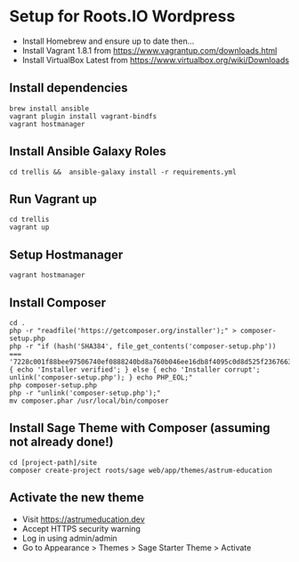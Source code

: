 # Setup for Roots.IO Wordpress

* Install Homebrew and ensure up to date then...  
* Install Vagrant 1.8.1 from https://www.vagrantup.com/downloads.html  
* Install VirtualBox Latest from https://www.virtualbox.org/wiki/Downloads  

## Install dependencies

```shell
brew install ansible
vagrant plugin install vagrant-bindfs
vagrant hostmanager
```

## Install Ansible Galaxy Roles

```shell
cd trellis &&  ansible-galaxy install -r requirements.yml
```

## Run Vagrant up

```shell
cd trellis
vagrant up
```

## Setup Hostmanager

```shell
vagrant hostmanager
```


## Install Composer

```shell
cd .
php -r "readfile('https://getcomposer.org/installer');" > composer-setup.php
php -r "if (hash('SHA384', file_get_contents('composer-setup.php')) === '7228c001f88bee97506740ef0888240bd8a760b046ee16db8f4095c0d8d525f2367663f22a46b48d072c816e7fe19959') { echo 'Installer verified'; } else { echo 'Installer corrupt'; unlink('composer-setup.php'); } echo PHP_EOL;"
php composer-setup.php
php -r "unlink('composer-setup.php');"
mv composer.phar /usr/local/bin/composer
```

## Install Sage Theme with Composer (assuming not already done!)

```shell
cd [project-path]/site
composer create-project roots/sage web/app/themes/astrum-education
```

## Activate the new theme

* Visit https://astrumeducation.dev
* Accept HTTPS security warning
* Log in using admin/admin
* Go to Appearance > Themes > Sage Starter Theme > Activate


